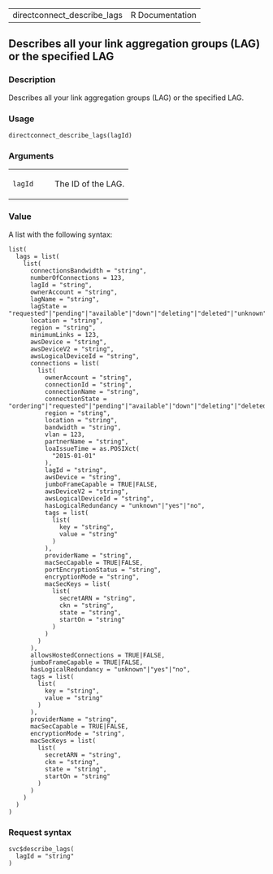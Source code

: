 <table style="width: 100%;">
<tbody>
<tr class="odd">
<td>directconnect_describe_lags</td>
<td style="text-align: right;">R Documentation</td>
</tr>
</tbody>
</table>

## Describes all your link aggregation groups (LAG) or the specified LAG

### Description

Describes all your link aggregation groups (LAG) or the specified LAG.

### Usage

    directconnect_describe_lags(lagId)

### Arguments

<table>
<colgroup>
<col style="width: 35%" />
<col style="width: 65%" />
</colgroup>
<tbody>
<tr class="odd">
<td><code id="directconnect_describe_lags_:_lagId">lagId</code></td>
<td><p>The ID of the LAG.</p></td>
</tr>
</tbody>
</table>

### Value

A list with the following syntax:

    list(
      lags = list(
        list(
          connectionsBandwidth = "string",
          numberOfConnections = 123,
          lagId = "string",
          ownerAccount = "string",
          lagName = "string",
          lagState = "requested"|"pending"|"available"|"down"|"deleting"|"deleted"|"unknown",
          location = "string",
          region = "string",
          minimumLinks = 123,
          awsDevice = "string",
          awsDeviceV2 = "string",
          awsLogicalDeviceId = "string",
          connections = list(
            list(
              ownerAccount = "string",
              connectionId = "string",
              connectionName = "string",
              connectionState = "ordering"|"requested"|"pending"|"available"|"down"|"deleting"|"deleted"|"rejected"|"unknown",
              region = "string",
              location = "string",
              bandwidth = "string",
              vlan = 123,
              partnerName = "string",
              loaIssueTime = as.POSIXct(
                "2015-01-01"
              ),
              lagId = "string",
              awsDevice = "string",
              jumboFrameCapable = TRUE|FALSE,
              awsDeviceV2 = "string",
              awsLogicalDeviceId = "string",
              hasLogicalRedundancy = "unknown"|"yes"|"no",
              tags = list(
                list(
                  key = "string",
                  value = "string"
                )
              ),
              providerName = "string",
              macSecCapable = TRUE|FALSE,
              portEncryptionStatus = "string",
              encryptionMode = "string",
              macSecKeys = list(
                list(
                  secretARN = "string",
                  ckn = "string",
                  state = "string",
                  startOn = "string"
                )
              )
            )
          ),
          allowsHostedConnections = TRUE|FALSE,
          jumboFrameCapable = TRUE|FALSE,
          hasLogicalRedundancy = "unknown"|"yes"|"no",
          tags = list(
            list(
              key = "string",
              value = "string"
            )
          ),
          providerName = "string",
          macSecCapable = TRUE|FALSE,
          encryptionMode = "string",
          macSecKeys = list(
            list(
              secretARN = "string",
              ckn = "string",
              state = "string",
              startOn = "string"
            )
          )
        )
      )
    )

### Request syntax

    svc$describe_lags(
      lagId = "string"
    )
